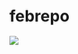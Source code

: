 # febrepo
<a href="https://codeclimate.com/github/flocka12/febrepo/maintainability"><img src="https://api.codeclimate.com/v1/badges/8b9d71a374d2438ff73a/maintainability" /></a>
